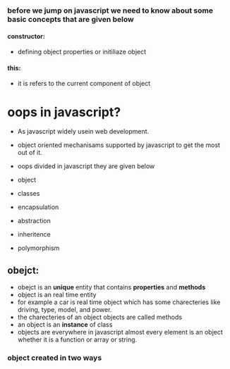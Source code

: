 ### before we jump on javascript we need to know about some basic concepts that are given below
#### constructor:
- defining object properties or initiliaze object
#### this:
- it is refers to the current component of object
# oops in javascript?
- As javascript widely usein web development.
- object oriented mechanisams supported by javascript to get the most out of it. 
- oops divided in javascript they are given below

- object

- classes

- encapsulation

- abstraction

- inheritence

- polymorphism

## obejct:
- obejct is an **unique** entity that contains **properties** and **methods**
- object is an real time entity
- for example a car is real time object which has some charecteries like driving, type, model, and power.
- the charecteries of an object objects are called methods
- an object is an **instance** of class
- objects are everywhere in javascript almost every element is an object whether it is a function or array or string.
### object created in two ways 
